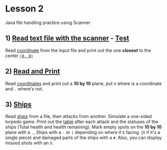 # Lesson 2

Java file handling practice using Scanner

## 1) [Read text file with the scanner](./Read.java) - [Test](../../../test/java/lesson02/ReadTest.java)

Read [coordinate](../model/Coord.java) from the input file and print out the one **closest** to the center [`(0, 0)`](../model/Coord.java#L9)

## 2) [Read and Print](./Print.java)

Read [coordinates](../model/Coord.java) and print out a **10 by 10** plane, put `X` where is a coordinate and `.` where's not.

## 3) [Ships](./Ships.java)

Read [ships](../model/Ship.java) from a file, then attacks from another. Simulate a one-sided torpedo game. Print out the [table](../model/Table.java) after each attack and the statuses of the ships (Total health and health remaining).
Mark empty spots on the **10 by 10** plane with a `.`, Ships with a `-` or `|` depending on where it's facing. (`X` if it's a single piece) and damaged parts of the ships with a `#`. Also, you can display missed shots with an `O`.
